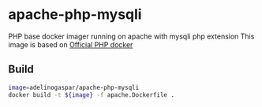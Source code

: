 # apache-php-mysqli

PHP base docker imager running on apache with mysqli php extension
This image is based on [Official PHP docker]

## Build

```bash
image=adelinogaspar/apache-php-mysqli
docker build -t ${image} -f apache.Dockerfile .
```

[official php docker]: https://hub.docker.com/_/php
